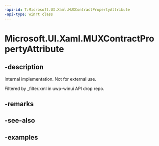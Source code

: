 ```yaml
---
-api-id: T:Microsoft.UI.Xaml.MUXContractPropertyAttribute
-api-type: winrt class
---
```


# Microsoft.UI.Xaml.MUXContractPropertyAttribute

<!--
public sealed class MUXContractPropertyAttribute : Attribute
-->

## -description

Internal implementation. Not for external use.

Filtered by _filter.xml in uwp-winui API drop repo.

## -remarks

## -see-also

## -examples
